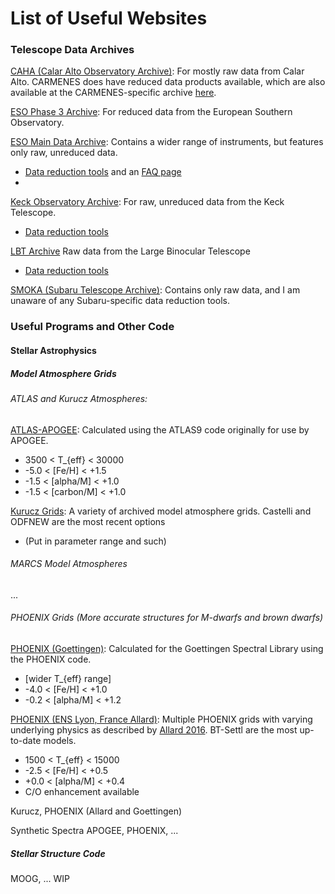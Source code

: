 # List of Useful Websites

### Telescope Data Archives 
[CAHA (Calar Alto Observatory Archive)](http://caha.sdc.cab.inta-csic.es/calto/jsp/searchform.jsp): For mostly raw data from Calar Alto. CARMENES does have reduced data products available, which are also available at the CARMENES-specific archive [here](http://carmenes.cab.inta-csic.es/gto/welcome.action).

[ESO Phase 3 Archive](http://archive.eso.org/wdb/wdb/adp/phase3_main/form): For reduced data from the European Southern Observatory.

[ESO Main Data Archive](http://archive.eso.org/eso/eso_archive_main.html): Contains a wider range of instruments, but features only raw, unreduced data.
- [Data reduction tools](https://www.eso.org/sci/software/pipelines/) and an [FAQ page](https://www.eso.org/sci/data-processing/faq.html)
- 
[Keck Observatory Archive](https://koa.ipac.caltech.edu/cgi-bin/KOA/nph-KOAlogin): For raw, unreduced data from the Keck Telescope.
- [Data reduction tools](https://www2.keck.hawaii.edu/koa/public/drp.html)

[LBT Archive](http://tuc-archiveweb.tucson.lbto.org/) Raw data from the Large Binocular Telescope
- [Data reduction tools](https://sites.google.com/a/lbto.org/science-operations/pipeline)

[SMOKA (Subaru Telescope Archive)](https://smoka.nao.ac.jp/): Contains only raw data, and I am unaware of any Subaru-specific data reduction tools.

### Useful Programs and Other Code

#### Stellar Astrophysics
##### Model Atmosphere Grids
###### ATLAS and Kurucz Atmospheres:

[ATLAS-APOGEE](http://research.iac.es/proyecto/ATLAS-APOGEE/): Calculated using the ATLAS9 code originally for use by APOGEE.
-  3500 < T_{eff} < 30000
-  -5.0 < [Fe/H] < +1.5
-  -1.5 < [alpha/M] < +1.0
-  -1.5 < [carbon/M] < +1.0

[Kurucz Grids](http://kurucz.harvard.edu/grids.html): A variety of archived model atmosphere grids. Castelli and ODFNEW are the most recent options
- (Put in parameter range and such)

###### MARCS Model Atmospheres
...

###### PHOENIX Grids (More accurate structures for M-dwarfs and brown dwarfs)
[PHOENIX (Goettingen)](https://phoenix.astro.physik.uni-goettingen.de/?page_id=109): Calculated for the Goettingen Spectral Library using the PHOENIX code.
- [wider T_{eff} range]
- -4.0 < [Fe/H] < +1.0
- -0.2 < [alpha/M] < +1.2

[PHOENIX (ENS Lyon, France Allard)](https://phoenix.ens-lyon.fr/simulator-jsf22-26/index.faces): Multiple PHOENIX grids with varying underlying physics as described by [Allard 2016](https://ui.adsabs.harvard.edu/abs/2016sf2a.conf..223A/abstract). BT-Settl are the most up-to-date models.
- 1500 < T_{eff} < 15000
- -2.5 < [Fe/H] < +0.5
- +0.0 < [alpha/M] < +0.4
- C/O enhancement available

Kurucz, PHOENIX (Allard and Goettingen)

Synthetic Spectra
APOGEE, PHOENIX, ...

##### Stellar Structure Code
MOOG, ...
WIP
